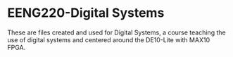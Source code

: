 # EENG220-Digital Systems
These are files created and used for Digital Systems, a course teaching the use of digital systems and centered around the DE10-Lite with MAX10 FPGA. 
